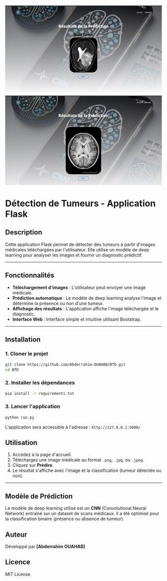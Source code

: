 
![Image 1](t1.png)
![Image 1](t2.png)

# Détection de Tumeurs - Application Flask

## Description
Cette application Flask permet de détecter des tumeurs à partir d'images médicales téléchargées par l'utilisateur. Elle utilise un modèle de deep learning pour analyser les images et fournir un diagnostic prédictif.

---

## Fonctionnalités
- **Téléchargement d'images** : L'utilisateur peut envoyer une image médicale.
- **Prédiction automatique** : Le modèle de deep learning analyse l'image et détermine la présence ou non d'une tumeur.
- **Affichage des résultats** : L'application affiche l'image téléchargée et le diagnostic.
- **Interface Web** : Interface simple et intuitive utilisant Bootstrap.

---

## Installation

### 1. Cloner le projet
```bash
git clone https://github.com/Abderrahim-OUAHAB/BTD.git
cd BTD
```

### 2. Installer les dépendances
```bash
pip install -r requirements.txt
```

### 3. Lancer l'application
```bash
python run.py
```
L'application sera accessible à l'adresse : `http://127.0.0.1:5000/`



## Utilisation
1. Accédez à la page d'accueil.
2. Téléchargez une image médicale au format `.png`, `.jpg`, ou `.jpeg`.
3. Cliquez sur **Prédire**.
4. Le résultat s'affiche avec l'image et la classification (tumeur détectée ou non).

---

## Modèle de Prédiction
Le modèle de deep learning utilisé est un **CNN** (Convolutional Neural Network) entraîné sur un dataset de scans médicaux. Il a été optimisé pour la classification binaire (présence ou absence de tumeur).



## Auteur
Développé par **[Abderrahim OUAHAB]**

## Licence
MIT License

